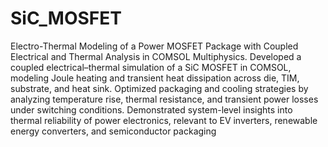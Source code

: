 # SiC_MOSFET
Electro-Thermal Modeling of a Power MOSFET Package with Coupled Electrical and Thermal Analysis in COMSOL Multiphysics.
Developed a coupled electrical–thermal simulation of a SiC MOSFET in COMSOL, modeling Joule heating and transient heat dissipation across die, TIM, substrate, and heat sink.
Optimized packaging and cooling strategies by analyzing temperature rise, thermal resistance, and transient power losses under switching conditions.
Demonstrated system-level insights into thermal reliability of power electronics, relevant to EV inverters, renewable energy converters, and semiconductor packaging
